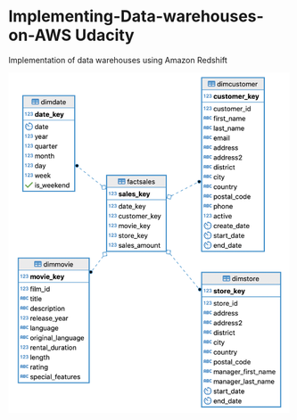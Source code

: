 # Implementing-Data-warehouses-on-AWS Udacity
Implementation of data warehouses using Amazon Redshift



![ERD](pagila-star.png)
